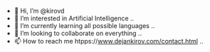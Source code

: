- 👋 Hi, I’m @kirovd
- 👀 I’m interested in Artificial Intelligence ..
- 🌱 I’m currently learning all possible languages ..
- 💞️ I’m looking to collaborate on everything ..
- 📫 How to reach me htpps://www.dejankirov.com/contact.html ..

<!---
kirovd/kirovd is a ✨ special ✨ repository because its `README.md` (this file) appears on your GitHub profile.
You can click the Preview link to take a look at your changes.
--->

